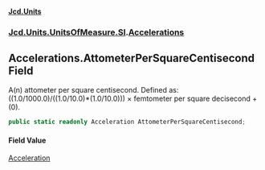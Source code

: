 #### [Jcd.Units](index.md 'index')
### [Jcd.Units.UnitsOfMeasure.SI](Jcd.Units.UnitsOfMeasure.SI.md 'Jcd.Units.UnitsOfMeasure.SI').[Accelerations](Accelerations.md 'Jcd.Units.UnitsOfMeasure.SI.Accelerations')

## Accelerations.AttometerPerSquareCentisecond Field

A(n) attometer per square centisecond. Defined as: ((1.0/1000.0)/((1.0/10.0)*(1.0/10.0))) × femtometer per square decisecond + (0).

```csharp
public static readonly Acceleration AttometerPerSquareCentisecond;
```

#### Field Value
[Acceleration](Acceleration.md 'Jcd.Units.UnitTypes.Acceleration')